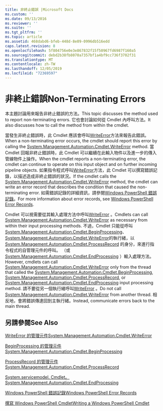 ```yaml
---
title: 非終止錯誤 |Microsoft Docs
ms.custom: ''
ms.date: 09/13/2016
ms.reviewer: ''
ms.suite: ''
ms.tgt_pltfrm: ''
ms.topic: article
ms.assetid: 468dabd6-bfeb-448d-8e09-0996db516edd
caps.latest.revision: 8
ms.openlocfilehash: 5f804756e0e3e867832f15f50967fd6987f160a5
ms.sourcegitcommit: debd2b38fb8070a7357bf1a4bf9cc736f3702f31
ms.translationtype: MT
ms.contentlocale: zh-TW
ms.lasthandoff: 12/05/2019
ms.locfileid: "72369597"
---
```

# <a name="non-terminating-errors"></a><span data-ttu-id="ca653-102">非終止錯誤</span><span class="sxs-lookup"><span data-stu-id="ca653-102">Non-Terminating Errors</span></span>

<span data-ttu-id="ca653-103">本主題討論用來報告非終止錯誤的方法。</span><span class="sxs-lookup"><span data-stu-id="ca653-103">This topic discusses the method used to report non-terminating errors.</span></span> <span data-ttu-id="ca653-104">它也會討論如何從 Cmdlet 內呼叫方法。</span><span class="sxs-lookup"><span data-stu-id="ca653-104">It also discusses how to call the method from within the cmdlet.</span></span>

<span data-ttu-id="ca653-105">當發生非終止錯誤時，此 Cmdlet 應該會呼叫[WriteError](/dotnet/api/System.Management.Automation.Cmdlet.WriteError)方法來報告此錯誤。</span><span class="sxs-lookup"><span data-stu-id="ca653-105">When a non-terminating error occurs, the cmdlet should report this error by calling the [System.Management.Automation.Cmdlet.WriteError](/dotnet/api/System.Management.Automation.Cmdlet.WriteError) method.</span></span> <span data-ttu-id="ca653-106">當 Cmdlet 回報非終止錯誤時，此 Cmdlet 可以繼續在此輸入物件以及進一步的傳入管線物件上操作。</span><span class="sxs-lookup"><span data-stu-id="ca653-106">When the cmdlet reports a non-terminating error, the cmdlet can continue to operate on this input object and on further incoming pipeline objects.</span></span> <span data-ttu-id="ca653-107">如果指令程式呼叫[WriteError](/dotnet/api/System.Management.Automation.Cmdlet.WriteError)方法，此 Cmdlet 可以撰寫錯誤記錄，以描述造成非終止錯誤的狀況。</span><span class="sxs-lookup"><span data-stu-id="ca653-107">If the cmdlet calls the [System.Management.Automation.Cmdlet.WriteError](/dotnet/api/System.Management.Automation.Cmdlet.WriteError) method, the cmdlet can write an error record that describes the condition that caused the non-terminating error.</span></span> <span data-ttu-id="ca653-108">如需錯誤記錄的詳細資訊，請參閱[Windows PowerShell 錯誤記錄](./windows-powershell-error-records.md)。</span><span class="sxs-lookup"><span data-stu-id="ca653-108">For more information about error records, see [Windows PowerShell Error Records](./windows-powershell-error-records.md).</span></span>

<span data-ttu-id="ca653-109">Cmdlet 可以視需要從其輸入處理方法中呼叫[WriteError](/dotnet/api/System.Management.Automation.Cmdlet.WriteError) 。</span><span class="sxs-lookup"><span data-stu-id="ca653-109">Cmdlets can call [System.Management.Automation.Cmdlet.WriteError](/dotnet/api/System.Management.Automation.Cmdlet.WriteError) as necessary from within their input processing methods.</span></span> <span data-ttu-id="ca653-110">不過，Cmdlet 只能從呼叫[System.Management.Automation.Cmdlet.BeginProcessing](/dotnet/api/System.Management.Automation.Cmdlet.BeginProcessing)、 [System.Management.Automation.Cmdlet.WriteError](/dotnet/api/System.Management.Automation.Cmdlet.WriteError)的執行緒，以 [System.Management.Automation.Cmdlet.ProcessRecord](/dotnet/api/System.Management.Automation.Cmdlet.ProcessRecord) 的身分，來進行指令程式的自管理元件的呼叫。 （或[System.Management.Automation.Cmdlet.EndProcessing](/dotnet/api/System.Management.Automation.Cmdlet.EndProcessing) ）輸入處理方法。</span><span class="sxs-lookup"><span data-stu-id="ca653-110">However, cmdlets can call [System.Management.Automation.Cmdlet.WriteError](/dotnet/api/System.Management.Automation.Cmdlet.WriteError) only from the thread that called the [System.Management.Automation.Cmdlet.BeginProcessing](/dotnet/api/System.Management.Automation.Cmdlet.BeginProcessing), [System.Management.Automation.Cmdlet.ProcessRecord](/dotnet/api/System.Management.Automation.Cmdlet.ProcessRecord), or [System.Management.Automation.Cmdlet.EndProcessing](/dotnet/api/System.Management.Automation.Cmdlet.EndProcessing) input processing method.</span></span> <span data-ttu-id="ca653-111">請不要從另一個執行緒呼叫[WriteError](/dotnet/api/System.Management.Automation.Cmdlet.WriteError) 。</span><span class="sxs-lookup"><span data-stu-id="ca653-111">Do not call [System.Management.Automation.Cmdlet.WriteError](/dotnet/api/System.Management.Automation.Cmdlet.WriteError) from another thread.</span></span> <span data-ttu-id="ca653-112">相反地，會將錯誤傳達回到主執行緒。</span><span class="sxs-lookup"><span data-stu-id="ca653-112">Instead, communicate errors back to the main thread.</span></span>

## <a name="see-also"></a><span data-ttu-id="ca653-113">另請參閱</span><span class="sxs-lookup"><span data-stu-id="ca653-113">See Also</span></span>

[<span data-ttu-id="ca653-114">WriteError 的管理元件</span><span class="sxs-lookup"><span data-stu-id="ca653-114">System.Management.Automation.Cmdlet.WriteError</span></span>](/dotnet/api/System.Management.Automation.Cmdlet.WriteError)

[<span data-ttu-id="ca653-115">BeginProcessing 的管理元件</span><span class="sxs-lookup"><span data-stu-id="ca653-115">System.Management.Automation.Cmdlet.BeginProcessing</span></span>](/dotnet/api/System.Management.Automation.Cmdlet.BeginProcessing)

[<span data-ttu-id="ca653-116">ProcessRecord 的管理元件</span><span class="sxs-lookup"><span data-stu-id="ca653-116">System.Management.Automation.Cmdlet.ProcessRecord</span></span>](/dotnet/api/System.Management.Automation.Cmdlet.ProcessRecord)

[<span data-ttu-id="ca653-117">System.servicemodel. Cmdlet。</span><span class="sxs-lookup"><span data-stu-id="ca653-117">System.Management.Automation.Cmdlet.EndProcessing</span></span>](/dotnet/api/System.Management.Automation.Cmdlet.EndProcessing)

[<span data-ttu-id="ca653-118">Windows PowerShell 錯誤記錄</span><span class="sxs-lookup"><span data-stu-id="ca653-118">Windows PowerShell Error Records</span></span>](./windows-powershell-error-records.md)

[<span data-ttu-id="ca653-119">撰寫 Windows PowerShell Cmdlet</span><span class="sxs-lookup"><span data-stu-id="ca653-119">Writing a Windows PowerShell Cmdlet</span></span>](./writing-a-windows-powershell-cmdlet.md)

